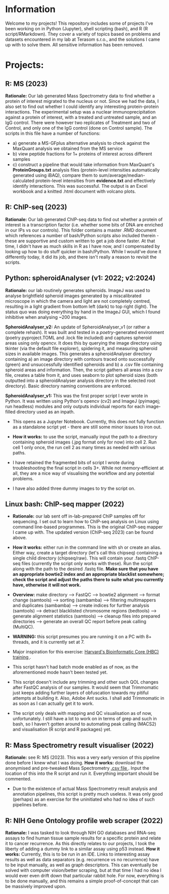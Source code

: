# Information

Welcome to my projects! This repository includes some of projects I've been working on in Python (Jupyter), shell scripting (bash), and R (R script/RMarkdown). They cover a variety of topics based on problems and datasets encountered in my lab at Terasom s.r.o., and the solutions I came up with to solve them. All sensitive information has been removed.

# Projects:
## R: MS (2023)
<strong>Rationale:</strong> Our lab generated Mass Spectrometry data to find whether a protein of interest migrated to the nucleus or not. Since we had the data, I also set to find out whether I could identify any interesting protein-protein interactions. The experimental setup was a nuclear immunoprecipitation against a protein of interest, with a treated and untreated sample, and an IgG control. There were however two replicates of Treatment and two of Control, and only one of the IgG control (done on Control sample). The scripts in this file have a number of functions: 
  - a) generate a MS-GFplus alternative analysis to check against the MaxQuant analysis we obtained from the MS service
  - b) view peptide fractions for 1+ proteins of interest across different samples
  - c) construct a pipeline that would take information from MaxQuant's <strong>ProteinGroups.txt</strong> analysis files (protein-level intensities automatically generated using iBAQ), compare them to sum/average/median-calculated protein-level intensities from <strong>evidence.txt</strong> and effectively identify interactions. This was successful. The output is an Excel workbook and a knitted .html document with volcano plots.

## R: ChIP-seq (2023)
<strong>Rationale:</strong> Our lab generated ChIP-seq data to find out whether a protein of interest is a transcription factor (i.e. whether some bits of DNA are enriched in our IPs vs our controls). This folder contains a master .RMD document which references a number of bash/Python scripts also included therein - these are supportive and custom written to get a job done faster. At that time, I didn't have as much skills in R as I have now, and I compensated by looking up how to do stuff quicker in bash/Python. While I would've done it differently today, it did its job, and there isn't really a reason to revisit the scripts.

## Python: spheroidAnalyser (v1: 2022; v2:2024)
<strong>Rationale:</strong> our lab routinely generates spheroids. ImageJ was used to analyse brightfield spheroid images generated by a miscalibrated microscope in which the camera and light are not completely centred, resulting in a light gradient from bottom left (dark) to top right (light). The status quo was doing everything by hand in the ImageJ GUI, which I found inhibitive when analysing ~200 images. 

<strong>SpheroidAnalyser_v2:</strong> An update of SpheroidAnalyser_v1 (or rather a complete rehash). It was built and tested in a *poetry*-generated environment (poetry pyproject.TOML and .lock file included) and captures spheroid areas using only opencv. It does this by querying the image directory using tkinter (via the default file explorer), spidering it, and measuring spheroid sizes in available images. This generates a spheroidAnalyser directory containing a) an image directory with contours traced onto successfully (green) and unsuccessfully identified spheroids and b) a .csv file containing spheroid areas and information. Then, the script gathers all areas into a csv file, creates a table from it, and uses seaborn to plot spheroid sizes (both outputted into a spheroidAnalyser analysis directory in the selected root directory). Basic directory naming conventions are enforced.

<strong>SpheroidAnalyser_v1:</strong> This was the first proper script I ever wrote in Python. It was written using Python's opencv (cv2) and ImageJ (pyimagej; run headless) modules and only outputs individual reports for each image-filled directory used as an inpath. 
  - This opens as a Jupyter Notebook. Currently, this does not fully function as a standalone script yet - there are still some minor issues to iron out.
  - <strong>How it works:</strong> to use the script, manually input the path to a directory containing spheroid images (.jpg format only for now) into cell 2. Run cell 1 only once, the run cell 2 as many times as needed with various paths.

  - I have retained the fragmented bits of script I wrote during troubleshooting the final script in cells 3+. While not memory-efficient at all, they are a nice way of visualising the workflow and any potential problems.
  - I have also added three dummy images to try the script on.

## Linux bash: ChIP-seq mapper (2022)
  - <strong>Rationale:</strong> our lab sent off in-lab-prepared ChIP samples off for sequencing. I set out to learn how to ChIP-seq analysis on Linux using command line-based programmes. This is the original ChIP-seq mapper I came up with. The updated version (ChIP-seq 2023) can be found above.
  - <strong>How it works:</strong> either run in the command line with sh or create an alias. Either way, create a target directory (let's call this chipseq) containing a single child directory (chipseq/raw). This will contain your .fastq ChIP-seq files (currently the script only works with these). Run the script along with the path to the desired .fastq file. <strong> Make sure that you have an appropriate bowtie2 index and an appropriate blacklist somewhere; check the script and adjust the paths there to suite what you currently have, otherwise it will not work. </strong>  
  - <strong>Overview:</strong> make directory --> FastQC --> bowtie2 alignment --> format change (samtools) --> sorting (sambamba) --> filtering multimappers and duplicates (sambamba) --> create indices  for further analysis (samtools) --> detract blacklisted chromosome regions (bedtools) --> generate alignment statistics (samtools) --> cleanup files into prepared directories --> generate an overall QC report before peak calling (MultiQC).

  - <strong>WARNING:</strong> this script presumes you are running it on a PC with 8+ threads, and it is currently set at 7.
  - Major inspiration for this exercise: <a href="https://github.com/hbctraining/Intro-to-ChIPseq/blob/master/schedule/3-day.md"> Harvard's Bioinformatic Core (HBC) training </a>.
  - This script hasn't had batch mode enabled as of now, as the aforementioned mode hasn't been tested yet.
  - This script doesn't include any trimming and other such QOL changes after FastQC analysis of our samples. It would seem that Trimmomatic just keeps adding further layers of obfuscation towards my pitiful attempts at building it. Also, Adobe Ant sucks. I shall add Trimmomatic in as soon as I can actually get it to work.
  - The script only deals with mapping and QC visualisation as of now, unfortunately. I still have a lot to work on in terms of grep and such in bash, so I haven't gotten around to automating peak calling (MACS2) and visualisation (R script and R packages) yet.

## R: Mass Spectrometry result visualiser (2022)
<strong>Rationale:</strong> see R: MS (2023). This was a very early version of this pipeline done before I knew what I was doing.
<strong>How it works:</strong> download the anonymised and pre-tweaked Mass Spectrometry <a href="https://github.com/tomasmartak/Projects/tree/main/R/raw"> .csv file </a>. Input the location of this into the R script and run it. Everything important should be commented.

  - Due to the existence of actual Mass Spectrometry result analysis and annotation pipelines, this script is pretty much useless. It was only good (perhaps) as an exercise for the uninitiated who had no idea of such pipelines before.  

## R: NIH Gene Ontology profile web scraper (2022)
<strong>Rationale:</strong> I was tasked to look through NIH GO databases and RNA-seq assays to find human tissue sample results for a specific protein and relate it to cancer recurrence. As this directly relates to our projects, I took the liberty of adding a dummy link to a similar assay using p53 instead.
<strong>How it works:</strong> Currently, this is to be run in an IDE. Links to interesting assay results as well as data separators (e.g. recurrence vs no recurrence) have to be input manually, as well as graph descriptors. This can eventually be solved with computer vision/better scraping, but at that time I had no idea I would ever even drift down that particular rabbit hole. For now, everything is to be done manually, and this remains a simple proof-of-concept that can be massively improved upon.
